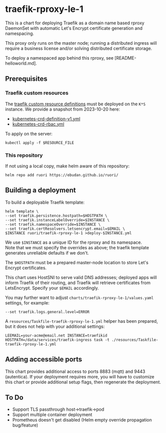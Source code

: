 # traefik-rproxy-le-1

This is a chart for deploying Traefik as a domain name based rproxy DaemonSet with automatic Let's Encrypt certificate generation and namespacing.  

This proxy only runs on the master node; running a distributed ingress will require a business license and/or solving distributed certificate storage. 

To deploy a namespaced app behind this rproxy, see [README-helloworld.md]. 

## Prerequisites

### Traefik custom resources

The [traefik custom resource definitions](https://doc.traefik.io/traefik/reference/dynamic-configuration/kubernetes-crd/#definitions) must be deployed on the `K*S` instance. We provide a snapshot from 2023-10-20 here: 

* [kubernetes-crd-definition-v1.yml](kubernetes-crd-definition-v1.yml)
* [kubernetes-crd-rbac.yml](kubernetes-crd-rbac.yml)

To apply on the server:

    kubectl apply -f $RESOURCE_FILE

### This repository

If not using a local copy, make helm aware of this repository:

    helm repo add ruori https://ebudan.github.io/ruori/


## Building a deployment

To build a deployable Traefik template: 

    helm template \
    --set traefik.persistence.hostpath=$HOSTPATH \
    --set traefik.instanceLabelOverride=$INSTANCE \
    --set traefik.namespaceOverride=$INSTANCE \
    --set traefik.certResolvers.letsencrypt.email=$EMAIL \
    $INSTANCE ruori/traefik-rproxy-le-1 >deploy-$INSTANCE.yml

We use `$INSTANCE` as a unique ID for the rproxy and its namespace.  
Note that we must specify the overrides as above; the traefik template generates unreliable defaults if we don't.  

The `$HOSTPATH` must be a prepared master-node location to store Let's Encrypt certificates. 

This chart uses HostSNI to serve valid DNS addresses; deployed apps will inform Traefik of their routing, and Traefik will retrieve certificates from LetsEncrypt. Specify your `$EMAIL` accordingly. 

You may further want to adjust `charts/traefik-rproxy-le-1/values.yaml` settings, for example:

    --set traefik.logs.general.level=ERROR

A `resources/Taskfile-traefik-rproxy-le-1.yml` helper has been prepared, but it does not help with your additional settings:

    LEEMAIL=your-acme@email.net INSTANCE=traefikid HOSTPATH=/data/services/traefik-ingress task -t ./resources/Taskfile-traefik-rproxy-le-1.yml 


## Adding accessible ports

This chart provides additional access to ports 8883 (mqtt) and 9443 (autentica). If your deployment requires more, you will have to customize this chart or provide additional setup flags, then regenerate the deployment. 

## To Do

- Support TLS passthrough host->traefik->pod
- Support multiple container deployment
- Prometheus doesn't get disabled (Helm empty override propagation bug/feature)

